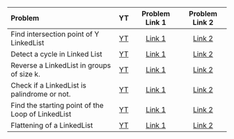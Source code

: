 | Problem | YT | Problem Link 1 | Problem Link 2 |
| :--- | :---: | :---: | :---: |
| Find intersection point of Y LinkedList | [YT](https://youtu.be/u4FWXfgS8jw) |	[Link 1](https://www.codingninjas.com/codestudio/problems/630457?topList=striver-sde-sheet-problems&utm_source=striver&utm_medium=website) | [Link 2](https://leetcode.com/problems/intersection-of-two-linked-lists/) |
| Detect a cycle in Linked List | [YT](https://youtu.be/354J83hX7RI) |	[Link 1](https://www.codingninjas.com/codestudio/problems/628974?topList=striver-sde-sheet-problems&utm_source=striver&utm_medium=website) | [Link 2](https://leetcode.com/problems/linked-list-cycle/) |
| Reverse a LinkedList in groups of size k. | [YT](https://youtu.be/Of0HPkk3JgI) |	[Link 1](https://www.codingninjas.com/codestudio/problems/763406?topList=striver-sde-sheet-problems&utm_source=striver&utm_medium=website) | [Link 2](https://leetcode.com/problems/reverse-nodes-in-k-group/) |
| Check if a LinkedList is palindrome or not. | [YT](https://youtu.be/-DtNInqFUXs) |	[Link 1](https://www.codingninjas.com/codestudio/problems/799352?topList=striver-sde-sheet-problems&utm_source=striver&utm_medium=website) | [Link 2](https://leetcode.com/problems/palindrome-linked-list/) |
| Find the starting point of the Loop of LinkedList | [YT](https://youtu.be/QfbOhn0WZ88) |	[Link 1](https://www.codingninjas.com/codestudio/problems/1112628?topList=striver-sde-sheet-problems&utm_source=striver&utm_medium=website) | [Link 2](https://leetcode.com/problems/linked-list-cycle-ii/) |
| Flattening of a LinkedList | [YT](https://youtu.be/ysytSSXpAI0) |	[Link 1](https://www.codingninjas.com/codestudio/problems/1112655?topList=striver-sde-sheet-problems&utm_source=striver&utm_medium=website) | [Link 2](https://practice.geeksforgeeks.org/problems/flattening-a-linked-list/1) |
